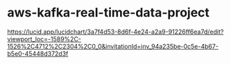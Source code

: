 # aws-kafka-real-time-data-project
https://lucid.app/lucidchart/3a7f4d53-8d6f-4e24-a2a9-91226ff6ea7d/edit?viewport_loc=-1589%2C-1526%2C4712%2C2304%2C0_0&invitationId=inv_94a235be-0c5e-4b67-b5e0-45448d372d3f
